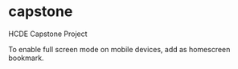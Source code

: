 capstone
========

HCDE Capstone Project

To enable full screen mode on mobile devices, add as homescreen bookmark.
